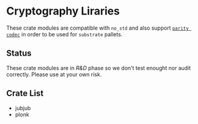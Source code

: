 # Cryptography Liraries
These crate modules are compatible with `no_std` and also support [`parity codec`](https://github.com/paritytech/parity-scale-codec) in order to be used for `substrate` pallets.

## Status
These crate modules are in *R&D* phase so we don't test enought nor audit correctly. Please use at your own risk.

## Crate List
- jubjub
- plonk
